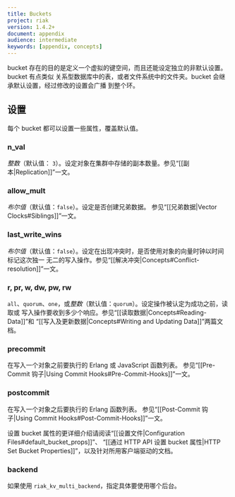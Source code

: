 ```yaml
---
title: Buckets
project: riak
version: 1.4.2+
document: appendix
audience: intermediate
keywords: [appendix, concepts]
---
```


bucket 存在的目的是定义一个虚拟的键空间，而且还能设定独立的非默认设置。bucket 有点类似
关系型数据库中的表，或者文件系统中的文件夹。bucket 会继承默认设置，经过修改的设置会广播
到整个环。

## 设置

每个 bucket 都可以设置一些属性，覆盖默认值。

### n_val

*整数*（默认值： `3`）。设定对象在集群中存储的副本数量。参见“[[副本|Replication]]”一文。

### allow_mult

*布尔值*（默认值：`false`）。设定是否创建兄弟数据。
参见“[[兄弟数据|Vector Clocks#Siblings]]”一文。

### last_write_wins

*布尔值*（默认值：`false`）。设定在出现冲突时，是否使用对象的向量时钟以时间标记这次独一
无二的写入操作。参见“[[解决冲突|Concepts#Conflict-resolution]]”一文。

### r, pr, w, dw, pw, rw

`all`、`quorum`、`one`，或*整数*（默认值：`quorum`）。设定操作被认定为成功之前，读取或
写入操作要收到多少个响应。参见“[[读取数据|Concepts#Reading-Data]]”和
“[[写入及更新数据|Concepts#Writing and Updating Data]]”两篇文档。

### precommit

在写入一个对象之前要执行的 Erlang 或 JavaScript 函数列表。
参见“[[Pre-Commit 钩子|Using Commit Hooks#Pre-Commit-Hooks]]”一文。

### postcommit

在写入一个对象之后要执行的 Erlang 函数列表。
参见“[[Post-Commit 钩子|Using Commit Hooks#Post-Commit-Hooks]]”一文。

设置 bucket 属性的更详细介绍请阅读“[[设置文件|Configuration Files#default_bucket_props]]”、
“[[通过 HTTP API 设置 bucket 属性|HTTP Set Bucket Properties]]”，以及针对所用客户端驱动的文档。

### backend

如果使用 `riak_kv_multi_backend`，指定具体要使用哪个后台。
